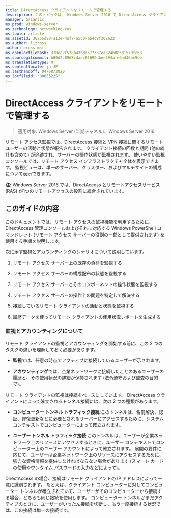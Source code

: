 ```yaml
---
title: DirectAccess クライアントをリモートで管理する
description: このトピックは、「Windows Server 2016 で DirectAccess クライアントをリモート管理する」ガイドの一部です。
manager: brianlic
ms.prod: windows-server
ms.technology: networking-ras
ms.topic: article
ms.assetid: 36255d80-a13e-4af7-a5c0-ab4c8f302622
ms.author: lizross
author: eross-msft
ms.openlocfilehash: 378ec2f5f8b43b8d577337ca824b083d1570fc68
ms.sourcegitcommit: b00d7c8968c4adc8f699dbee694afe6ed36bc9de
ms.translationtype: MT
ms.contentlocale: ja-JP
ms.lasthandoff: 04/08/2020
ms.locfileid: "80855225"
---
```

# <a name="manage-directaccess-clients-remotely"></a>DirectAccess クライアントをリモートで管理する

>適用対象: Windows Server (半期チャネル)、Windows Server 2016

リモート アクセス監視では、DirectAccess 接続と VPN 接続に関するリモート ユーザーの活動と状態が報告されます。 クライアント接続の回数と期間 (他の統計も含めて) が追跡され、サーバーの操作状態が監視されます。 使いやすい監視コンソールでは、リモート アクセス インフラストラクチャ全体を表示できます。 監視ビューは、単一のサーバー、クラスター、およびマルチサイトの構成について表示できます。  
  
**注:** Windows Server 2016 では、DirectAccess とリモートアクセスサービス (RAS) が1つのリモートアクセスの役割に統合されています。  
  
## <a name="in-this-guide"></a>このガイドの内容  
このドキュメントでは、リモート アクセスの監視機能を利用するために、DirectAccess 管理コンソールおよびそれに対応する Windows PowerShell コマンドレット (リモート アクセス サーバーの役割の一部として提供されます) を使用する手順を説明します。  
  
次に示す監視とアカウンティングのシナリオについて説明しています。  
  
1.  リモート アクセス サーバー上の既存の負荷を監視する  
  
2.  リモート アクセス サーバーの構成配布の状態を監視する  
  
3.  リモート アクセス サーバーとそのコンポーネントの操作状態を監視する  
  
4.  リモート アクセス サーバーの操作上の問題を特定して解決する  
  
5.  接続しているリモート クライアントの活動と状態を監視する  
  
6.  履歴データを使ってリモート クライアントの使用状況レポートを生成する  
  
### <a name="understand-monitoring-and-accounting"></a>監視とアカウンティングについて  
リモート クライアントの監視とアカウンティングを開始する前に、この 2 つのタスクの違いを理解しておく必要があります。  
  
-   **監視**では、任意の時点でアクティブに接続しているユーザーが示されます。  
  
-   **アカウンティング**では、企業ネットワークに接続したことのあるユーザーの履歴と、その使用状況の詳細が保持されます (法令遵守および監査の目的で)。  
  
リモート クライアントの監視は接続をベースにしています。 DirectAccess クライアントによって確立されるトンネル接続には、次の 2 つの種類があります。  
  
-   **コンピューター トンネル トラフィック接続**:このトンネルは、名前解決、認証、修復更新などに必要とされるサーバーにアクセスするために、システム コンテキストでコンピューターによって確立されます。  
  
-   **ユーザー トンネル トラフィック接続**:このトンネルは、ユーザーが企業ネットワーク上のリソースにアクセスするときに、ユーザー コンテキストでコンピューター上のユーザー アカウントによって確立されます。 展開の要件に応じて、ユーザーは企業ネットワーク上のリソースにアクセスするために、強力な資格情報を提供しなければならない場合があります (スマート カードの使用やワンタイム パスワードの入力などによって)。  
  
DirectAccess の場合、接続はリモート クライアントの IP アドレスによって一意に識別されます。 たとえば、クライアント コンピューターに対してコンピューター トンネルが確立されていて、ユーザーがそのコンピューターから接続する場合、どちらも同じ接続を使用します。 コンピューター トンネルがまだアクティブのときに、ユーザーがいったん接続を切断し、もう一度接続する状況では、この接続は単一の接続です。  
  


